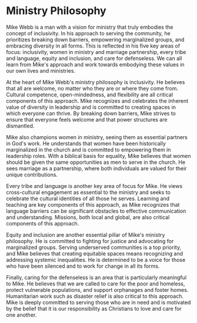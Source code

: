 # Ministry Philosophy

Mike Webb is a man with a vision for ministry that truly embodies the concept of inclusivity. In his
approach to serving the community, he prioritizes breaking down barriers, empowering marginalized
groups, and embracing diversity in all forms. This is reflected in his five key areas of focus:
inclusivity, women in ministry and marriage partnership, every tribe and language, equity and
inclusion, and care for defenseless. We can all learn from Mike's approach and work towards
embodying these values in our own lives and ministries.

At the heart of Mike Webb's ministry philosophy is inclusivity. He believes that all are welcome, no
matter who they are or where they come from. Cultural competence, open-mindedness, and flexibility
are all critical components of this approach. Mike recognizes and celebrates the inherent value of
diversity in leadership and is committed to creating spaces in which everyone can thrive. By
breaking down barriers, Mike strives to ensure that everyone feels welcome and that power
structures are dismantled.

Mike also champions women in ministry, seeing them as essential partners in God's work. He
understands that women have been historically marginalized in the church and is committed to
empowering them in leadership roles. With a biblical basis for equality, Mike believes that women
should be given the same opportunities as men to serve in the church. He sees marriage as a
partnership, where both individuals are valued for their unique contributions.

Every tribe and language is another key area of focus for Mike. He views cross-cultural engagement
as essential to the ministry and seeks to celebrate the cultural identities of all those he serves.
Learning and teaching are key components of this approach, as Mike recognizes that
language barriers can be significant obstacles to effective communication and understanding.
Missions, both local and global, are also critical components of this approach.

Equity and inclusion are another essential pillar of Mike's ministry philosophy. He is committed to
fighting for justice and advocating for marginalized groups. Serving underserved communities is a
top priority, and Mike believes that creating equitable spaces means recognizing and addressing
systemic inequalities. He is determined to be a voice for those who have been silenced and to work
for change in all its forms.

Finally, caring for the defenseless is an area that is particularly meaningful to Mike. He believes
that we are called to care for the poor and homeless, protect vulnerable populations, and support
orphanages and foster homes. Humanitarian work such as disaster relief is also critical to this
approach. Mike is deeply committed to serving those who are in need and is motivated by the belief
that it is our responsibility as Christians to love and care for one another.

